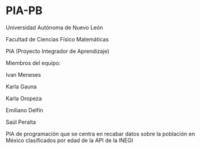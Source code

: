 # PIA-PB
Universidad Autónoma de Nuevo León

Facultad de Ciencias Físico Matemáticas

PIA (Proyecto Integrador de Aprendizaje)

Miembros del equipo:

Ivan Meneses

Karla Gauna

Karla Oropeza

Emiliano Delfín

Saúl Peralta

PIA de programación que se centra en recabar datos sobre la población en México clasificados por edad de la API de la INEGI
